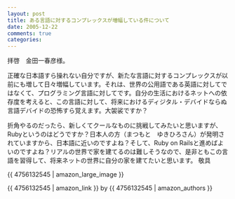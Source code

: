 ```yaml
---
layout: post
title: ある言語に対するコンプレックスが増幅している件について
date: 2005-12-22
comments: true
categories:
---
```



拝啓　金田一春彦様。

正確な日本語すら操れない自分ですが、新たな言語に対するコンプレックスが以前にも増して日々増幅しています。それは、世界の公用語である英語に対してではなくて、プログラミング言語に対してです。自分の生活におけるネットへの依存度を考えると、この言語に対して、将来におけるディジタル・デバイドならぬ言語デバイドの恐怖すら覚えます。大袈裟ですか？

折角やるのだったら、新しくてクールなものに挑戦してみたいと思いますが、Rubyというのはどうですか？日本人の方（まつもと　ゆきひろさん）が発明されていますから、日本語に近いのですよね？そして、Ruby on Railsと進めばよいのですよね？リアルの世界で家を建てるのは難しそうなので、是非ともこの言語を習得して、将来ネットの世界に自分の家を建てたいと思います。
敬具

[](http://www.ruby-lang.org/ja/)

[](http://blog.livedoor.jp/zep716/archives/24182409.html)

{{ 4756132545 | amazon_large_image }}

{{ 4756132545 | amazon_link }} by {{ 4756132545 | amazon_authors }}

